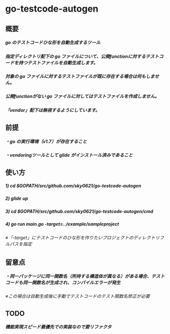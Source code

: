# go-testcode-autogen

## 概要

##### go のテストコードひな形を自動生成するツール

##### 指定ディレクトリ配下の go ファイルについて、公開functionに対するテストコードを持つテストファイルを自動生成します。

##### 対象の go ファイルに対するテストファイルが既に存在する場合は何もしません。

##### 公開functionがない go ファイルに対してはテストファイルを作成しません。

##### 「vendor」配下は無視するようにしています。

## 前提

##### ・go の実行環境（v1.7）が存在すること

##### ・vendoringツールとして glide がインストール済みであること

## 使い方

##### 1) cd $GOPATH/src/github.com/sky0621/go-testcode-autogen

##### 2) glide up

##### 3) cd $GOPATH/src/github.com/sky0621/go-testcode-autogen/cmd

##### 4) go run main.go -target=../example/sampleproject

###### ※「-target」にテストコードのひな形を作りたいプロジェクトのディレクトリフルパスを指定

## 留意点

##### ・同一パッケージに同一関数名（所持する構造体が異なる）がある場合、テストコードも同一関数名が生成され、コンパイルエラーが発生

###### ※この場合は自動生成後に手動でテストコードのテスト関数名修正が必要

## TODO
 
##### 機能実現スピード最優先での実装なので要リファクタ
